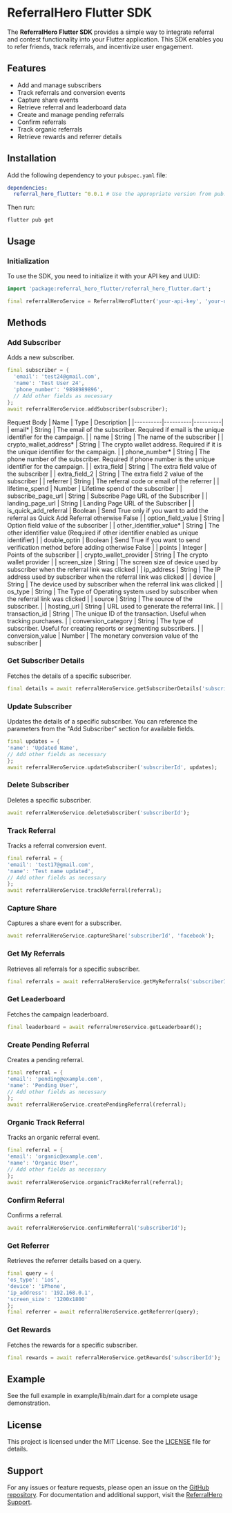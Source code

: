 # ReferralHero Flutter SDK

The **ReferralHero Flutter SDK** provides a simple way to integrate referral and contest functionality into your Flutter application. This SDK enables you to refer friends, track referrals, and incentivize user engagement.

## Features

- Add and manage subscribers
- Track referrals and conversion events
- Capture share events
- Retrieve referral and leaderboard data
- Create and manage pending referrals
- Confirm referrals
- Track organic referrals
- Retrieve rewards and referrer details

## Installation

Add the following dependency to your `pubspec.yaml` file:

```yaml
dependencies:
  referral_hero_flutter: ^0.0.1 # Use the appropriate version from pub.dev
```

Then run:
```shell
flutter pub get
```

## Usage 

### Initialization 

To use the SDK, you need to initialize it with your API key and UUID:

```dart
import 'package:referral_hero_flutter/referral_hero_flutter.dart';

final referralHeroService = ReferralHeroFlutter('your-api-key', 'your-uuid');
```

## Methods

### Add Subscriber

Adds a new subscriber.

```dart
final subscriber = {
  'email': 'test24@gmail.com',
  'name': 'Test User 24',
  'phone_number': '9898989896',
  // Add other fields as necessary
};
await referralHeroService.addSubscriber(subscriber);
```
Request Body
| Name | Type | Description |
|----------|----------|----------|
| email* | String | The email of the subscriber. Required if email is the unique identifier for the campaign. |
| name | String | The name of the subscriber |
| crypto_wallet_address* | String | The crypto wallet address. Required if it is the unique identifier for the campaign. |
| phone_number* | String | The phone number of the subscriber. Required if phone number is the unique identifier for the campaign. |
| extra_field | String | The extra field value of the subscriber |
| extra_field_2 | String | The extra field 2 value of the subscriber |
| referrer | String | The referral code or email of the referrer |
| lifetime_spend | Number | Lifetime spend of the subscriber |
| subscribe_page_url | String | Subscribe Page URL of the Subscriber |
| landing_page_url | String | Landing Page URL of the Subscriber |
| is_quick_add_referral | Boolean | Send True only if you want to add the referral as Quick Add Referral otherwise False |
| option_field_value | String | Option field value of the subscriber |
| other_identifier_value* | String | The other identifier value (Required if other identifier enabled as unique identifier) |
| double_optin | Boolean | Send True if you want to send verification method before adding otherwise False |
| points | Integer | Points of the subscriber |
| crypto_wallet_provider | String | The crypto wallet provider |
| screen_size | String | The screen size of device used by subscriber when the referral link was clicked |
| ip_address | String | The IP address used by subscriber when the referral link was clicked |
| device | String | The device used by subscriber when the referral link was clicked |
| os_type | String | The Type of Operating system used by subscriber when the referral link was clicked |
| source | String | The source of the subscriber. |
| hosting_url | String | URL used to generate the referral link. |
| transaction_id | String | The unique ID of the transaction. Useful when tracking purchases. |
| conversion_category | String | The type of subscriber. Useful for creating reports or segmenting subscribers. |
| conversion_value | Number | The monetary conversion value of the subscriber |


### Get Subscriber Details

Fetches the details of a specific subscriber.

```dart
final details = await referralHeroService.getSubscriberDetails('subscriberId');
```

### Update Subscriber

Updates the details of a specific subscriber. You can reference the parameters from the "Add Subscriber" section for available fields.

```dart
final updates = {
'name': 'Updated Name',
// Add other fields as necessary
};
await referralHeroService.updateSubscriber('subscriberId', updates);
```

### Delete Subscriber

Deletes a specific subscriber.

```dart
await referralHeroService.deleteSubscriber('subscriberId');
```

### Track Referral

Tracks a referral conversion event.

```dart
final referral = {
'email': 'test17@gmail.com',
'name': 'Test name updated',
// Add other fields as necessary
};
await referralHeroService.trackReferral(referral);
```

### Capture Share

Captures a share event for a subscriber.

```dart
await referralHeroService.captureShare('subscriberId', 'facebook');
```

### Get My Referrals

Retrieves all referrals for a specific subscriber.

```dart
final referrals = await referralHeroService.getMyReferrals('subscriberId');
```

### Get Leaderboard

Fetches the campaign leaderboard.

```dart
final leaderboard = await referralHeroService.getLeaderboard();
```

### Create Pending Referral

Creates a pending referral.

```dart
final referral = {
'email': 'pending@example.com',
'name': 'Pending User',
// Add other fields as necessary
};
await referralHeroService.createPendingReferral(referral);
```

### Organic Track Referral

Tracks an organic referral event.

```dart
final referral = {
'email': 'organic@example.com',
'name': 'Organic User',
// Add other fields as necessary
};
await referralHeroService.organicTrackReferral(referral);
```

### Confirm Referral

Confirms a referral.

```dart
await referralHeroService.confirmReferral('subscriberId');
```

### Get Referrer

Retrieves the referrer details based on a query.

```dart
final query = {
'os_type': 'ios',
'device': 'iPhone',
'ip_address': '192.168.0.1',
'screen_size': '1200x1800'
};
final referrer = await referralHeroService.getReferrer(query);
```

### Get Rewards

Fetches the rewards for a specific subscriber.

```dart
final rewards = await referralHeroService.getRewards('subscriberId');
```

## Example

See the full example in example/lib/main.dart for a complete usage demonstration.

## License
This project is licensed under the MIT License. See the [LICENSE](LICENSE) file for details.

## Support

For any issues or feature requests, please open an issue on the [GitHub repository](https://github.com/maitre-app/ReferralHero-Flutter).
For documentation and additional support, visit the [ReferralHero Support](https://support.referralhero.com/).
